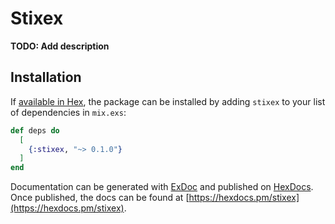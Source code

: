 # Stixex

**TODO: Add description**

## Installation

If [available in Hex](https://hex.pm/docs/publish), the package can be installed
by adding `stixex` to your list of dependencies in `mix.exs`:

```elixir
def deps do
  [
    {:stixex, "~> 0.1.0"}
  ]
end
```

Documentation can be generated with [ExDoc](https://github.com/elixir-lang/ex_doc)
and published on [HexDocs](https://hexdocs.pm). Once published, the docs can
be found at [https://hexdocs.pm/stixex](https://hexdocs.pm/stixex).

